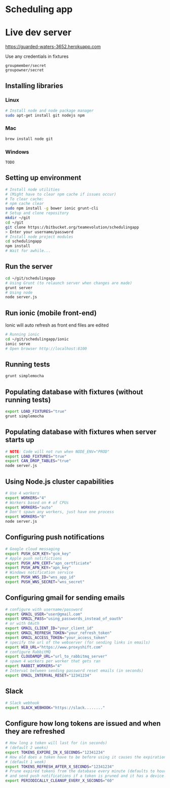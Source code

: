 # Scheduling app

# Live dev server
https://guarded-waters-3652.herokuapp.com

Use any credentials in fixtures

```
groupmember/secret
groupowner/secret
```

## Installing libraries

### Linux
```bash
# Install node and node package manager
sudo apt-get install git nodejs npm
```

### Mac
```bash
brew install node git
```

### Windows
```
TODO
```

## Setting up environment
```bash
# Install node utilities
# (Might have to clear npm cache if issues occur)
# To clear cache:
# npm cache clear
sudo npm install -g bower ionic grunt-cli
# Setup and clone repository
mkdir ~/git
cd ~/git
git clone https://bitbucket.org/teamevolution/schedulingapp
> Enter your username/password
# Install node project modules
cd schedulingapp
npm install
# Wait for awhile...
```

## Run the server



```bash
cd ~/git/schedulingapp
# Using Grunt (to relaunch server when changes are made)
grunt server
# Using node
node server.js
```

## Run ionic (mobile front-end)

Ionic will auto refresh as front end files are edited

```bash
# Running ionic
cd ~/git/schedulingapp/ionic
ionic serve
# Open browser http://localhost:8100
```

## Running tests
```bash
grunt simplemocha
```

## Populating database with fixtures (without running tests)
```bash
export LOAD_FIXTURES="true"
grunt simplemocha
```

## Populating database with fixtures when server starts up
```bash
# NOTE: Code will not run when NODE_ENV="PROD"
export LOAD_FIXTURES="true"
export CAN_DROP_TABLES="true"
node server.js
```

## Using Node.js cluster capabilities
```bash
# Use 4 workers
export WORKERS="4"
# Workers based on # of CPUs
export WORKERS="auto"
# Don't spawn any workers, just have one process
export WORKERS="0"
node server.js
```

## Configuring push notifications
```bash
# Google cloud messaging
export PUSH_GCM_KEY="gcm_key"
# Apple push notifictions
export PUSH_APN_CERT="apn_certficiate"
export PUSH_APN_KEY="apn_key"
# Windows notification service
export PUSH_WNS_ID="wns_app_id"
export PUSH_WNS_SECRET="wns_secret"
```

## Configuring gmail for sending emails
```bash
# configure with username/password
export GMAIL_USER="user@gmail.com"
export GMAIL_PASS="using_passwords_instead_of_oauth"
# or with OAuth
export GMAIL_CLIENT_ID="your_client_id"
export GMAIL_REFRESH_TOKEN="your_refresh_token"
export GMAIL_ACCESS_TOKEN="your_access_token"
# specify the url of the webserver (for sending links in emails)
export WEB_URL="https://www.proxyshift.com"
# configure RabbitMQ
export CLOUDAMQP_URL="url_to_rabbitmq_server"
# spawn 4 workers per worker that gets ran
export RABBIT_WORKERS="4"
# Interval between sending password reset emails (in seconds)
export EMAIL_INTERVAL_RESET="12341234"
```

## Slack
```bash
# Slack webhook
export SLACK_WEBHOOK="https://slack........"
```

## Configure how long tokens are issued and when they are refreshed
```bash
# How long a token will last for (in seconds)
# (default 2 weeks)
export TOKENS_EXPIRE_IN_X_SECONDS="12341234"
# How old does a token have to be before using it causes the expiration to reset
# (default 1 week)
export TOKENS_REFRESH_AFTER_X_SECONDS="12341234"
# Prune expired tokens from the database every minute (defaults to hourly)
# and send push notifications if a token is pruned and it has a device attached to it
export PERIODICALLY_CLEANUP_EVERY_X_SECONDS="60"
```
